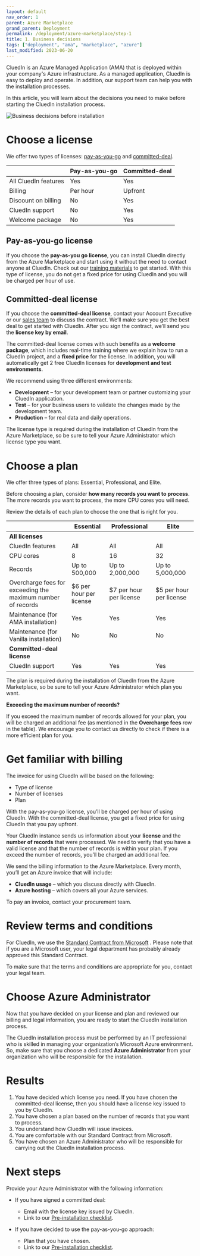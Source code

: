 ```yaml
---
layout: default
nav_order: 1
parent: Azure Marketplace
grand_parent: Deployment
permalink: /deployment/azure-marketplace/step-1
title: 1. Business decisions
tags: ["deployment", "ama", "marketplace", "azure"]
last_modified: 2023-06-20
---
```


CluedIn is an Azure Managed Application (AMA) that is deployed within your company's Azure infrastructure. As a managed application, CluedIn is easy to deploy and operate. In addition, our support team can help you with the installation processes.

In this article, you will learn about the decisions you need to make before starting the CluedIn installation process.

![Business decisions before installation](../../assets/images/ama/install-guide/overview-first-step.png)

# Choose a license

We offer two types of licenses: [pay-as-you-go](#pay-as-you-go-license) and [committed-deal](#committed-deal-license).


|  | Pay-as-you-go | Committed-deal |
|--|--|--|
| All CluedIn features | Yes | Yes |
| Billing | Per hour | Upfront |
| Discount on billing | No | Yes |
| CluedIn support | No | Yes |
| Welcome package | No | Yes |

## Pay-as-you-go license

If you choose the **pay-as-you go license**, you can install CluedIn directly from the Azure Marketplace and start using it without the need to contact anyone at CluedIn. Check out our [training materials](https://vimeo.com/showcase/10332033) to get started. With this type of license, you do not get a fixed price for using CluedIn and you will be charged per hour of use.

## Committed-deal license

If you choose the **committed-deal license**, contact your Account Executive or our [sales team](https://www.cluedin.com/get-in-touch)  to discuss the contract. We’ll make sure you get the best deal to get started with CluedIn. After you sign the contract, we’ll send you the **license key by email**.

The committed-deal license comes with such benefits as a **welcome package**, which includes real-time training where we explain how to run a CluedIn project, and a **fixed price** for the license. In addition, you will automatically get 2 free CluedIn licenses for **development and test environments**.

We recommend using three different environments:

- **Development** – for your development team or partner customizing your CluedIn application.  
- **Test** – for your business users to validate the changes made by the development team.
- **Production** – for real data and daily operations.

The license type is required during the installation of CluedIn from the Azure Marketplace, so be sure to tell your Azure Administrator which license type you want.

# Choose a plan

We offer three types of plans: Essential, Professional, and Elite.

Before choosing a plan, consider **how many records you want to process**. The more records you want to process, the more CPU cores you will need.

Review the details of each plan to choose the one that is right for you.


|  | Essential | Professional | Elite |
|--|--|--|--|
| **All licenses** |  |  |  |
| CluedIn features | All | All | All |
| CPU cores | 8 | 16 | 32 |
| Records | Up to 500,000 | Up to 2,000,000 | Up to 5,000,000 |
| Overcharge fees for exceeding the maximum number of records | $6 per hour per license | $7 per hour per license | $5 per hour per license |
| Maintenance (for AMA installation) | Yes | Yes | Yes |
| Maintenance (for Vanilla installation) | No | No | No |
| **Committed-deal license** |  |  |  |
| CluedIn support | Yes | Yes | Yes |

The plan is required during the installation of CluedIn from the Azure Marketplace, so be sure to tell your Azure Administrator which plan you want.

**Exceeding the maximum number of records?**

If you exceed the maximum number of records allowed for your plan, you will be charged an additional fee (as mentioned in the **Overcharge fees** row in the table). We encourage you to contact us directly to check if there is a more efficient plan for you.

# Get familiar with billing

The invoice for using CluedIn will be based on the following:

- Type of license
- Number of licenses
- Plan

With the pay-as-you-go license, you’ll be charged per hour of using CluedIn. With the committed-deal license, you get a fixed price for using CluedIn that you pay upfront.

Your CluedIn instance sends us information about your **license** and the **number of records** that were processed. We need to verify that you have a valid license and that the number of records is within your plan. If you exceed the number of records, you’ll be charged an additional fee.

We send the billing information to the Azure Marketplace. Every month, you’ll get an Azure invoice that will include:
- **CluedIn usage**  –  which you discuss directly with CluedIn.
- **Azure hosting**  –  which covers all your Azure services.

To pay an invoice, contact your procurement team.

# Review terms and conditions

For CluedIn, we use the [Standard Contract from Microsoft](https://www.cluedin.com/hubfs/microsoft-standard-contract-march-2019.pdf) . Please note that if you are a Microsoft user, your legal department has probably already approved this Standard Contract.

To make sure that the terms and conditions are appropriate for you, contact your legal team.

# Choose Azure Administrator

Now that you have decided on your license and plan and reviewed our billing and legal information, you are ready to start the CluedIn installation process.

The CluedIn installation process must be performed by an IT professional who is skilled in managing your organization’s Microsoft Azure environment. So, make sure that you choose a dedicated **Azure Administrator** from your organization who will be responsible for the installation. 

# Results

1. You have decided which license you need. If you have chosen the committed-deal license, then you should have a license key issued to you by CluedIn.
1. You have chosen a plan based on the number of records that you want to process.
1. You understand how CluedIn will issue invoices.
1. You are comfortable with our Standard Contract from Microsoft.
1. You have chosen an Azure Administrator who will be responsible for carrying out the CluedIn installation process.


# Next steps

Provide your Azure Administrator with the following information:

- If you have signed a committed deal:
  - Email with the license key issued by CluedIn.
  - Link to our [Pre-installation checklist](/deployment/azure-marketplace/step-2).

- If you have decided to use the pay-as-you-go approach:
  - Plan that you have chosen.
  - Link to our [Pre-installation checklist](/deployment/azure-marketplace/step-2).


